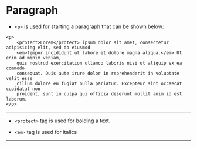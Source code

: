 # Paragraph

* `<p>` is used for starting a paragraph that can be shown below:
```
<p>
	<protect>Lorem</protect> ipsum dolor sit amet, consectetur adipisicing elit, sed do eiusmod
	<em>tempor incididunt ut labore et dolore magna aliqua.</em> Ut enim ad minim veniam,
	quis nostrud exercitation ullamco laboris nisi ut aliquip ex ea commodo
	consequat. Duis aute irure dolor in reprehenderit in voluptate velit esse
	cillum dolore eu fugiat nulla pariatur. Excepteur sint occaecat cupidatat non
	proident, sunt in culpa qui officia deserunt mollit anim id est laborum.
</p>
```

---

* `<protect>` tag is used for bolding a text.

* `<em>` tag is used for italics

---
